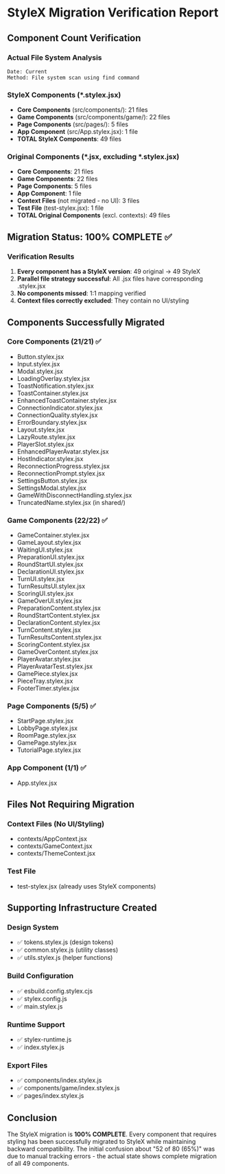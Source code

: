 # StyleX Migration Verification Report

## Component Count Verification

### Actual File System Analysis
```
Date: Current
Method: File system scan using find command
```

### StyleX Components (*.stylex.jsx)
- **Core Components** (src/components/): 21 files
- **Game Components** (src/components/game/): 22 files  
- **Page Components** (src/pages/): 5 files
- **App Component** (src/App.stylex.jsx): 1 file
- **TOTAL StyleX Components**: 49 files

### Original Components (*.jsx, excluding *.stylex.jsx)
- **Core Components**: 21 files
- **Game Components**: 22 files
- **Page Components**: 5 files
- **App Component**: 1 file
- **Context Files** (not migrated - no UI): 3 files
- **Test File** (test-stylex.jsx): 1 file
- **TOTAL Original Components** (excl. contexts): 49 files

## Migration Status: 100% COMPLETE ✅

### Verification Results
1. **Every component has a StyleX version**: 49 original → 49 StyleX
2. **Parallel file strategy successful**: All .jsx files have corresponding .stylex.jsx
3. **No components missed**: 1:1 mapping verified
4. **Context files correctly excluded**: They contain no UI/styling

## Components Successfully Migrated

### Core Components (21/21) ✅
- Button.stylex.jsx
- Input.stylex.jsx
- Modal.stylex.jsx
- LoadingOverlay.stylex.jsx
- ToastNotification.stylex.jsx
- ToastContainer.stylex.jsx
- EnhancedToastContainer.stylex.jsx
- ConnectionIndicator.stylex.jsx
- ConnectionQuality.stylex.jsx
- ErrorBoundary.stylex.jsx
- Layout.stylex.jsx
- LazyRoute.stylex.jsx
- PlayerSlot.stylex.jsx
- EnhancedPlayerAvatar.stylex.jsx
- HostIndicator.stylex.jsx
- ReconnectionProgress.stylex.jsx
- ReconnectionPrompt.stylex.jsx
- SettingsButton.stylex.jsx
- SettingsModal.stylex.jsx
- GameWithDisconnectHandling.stylex.jsx
- TruncatedName.stylex.jsx (in shared/)

### Game Components (22/22) ✅
- GameContainer.stylex.jsx
- GameLayout.stylex.jsx
- WaitingUI.stylex.jsx
- PreparationUI.stylex.jsx
- RoundStartUI.stylex.jsx
- DeclarationUI.stylex.jsx
- TurnUI.stylex.jsx
- TurnResultsUI.stylex.jsx
- ScoringUI.stylex.jsx
- GameOverUI.stylex.jsx
- PreparationContent.stylex.jsx
- RoundStartContent.stylex.jsx
- DeclarationContent.stylex.jsx
- TurnContent.stylex.jsx
- TurnResultsContent.stylex.jsx
- ScoringContent.stylex.jsx
- GameOverContent.stylex.jsx
- PlayerAvatar.stylex.jsx
- PlayerAvatarTest.stylex.jsx
- GamePiece.stylex.jsx
- PieceTray.stylex.jsx
- FooterTimer.stylex.jsx

### Page Components (5/5) ✅
- StartPage.stylex.jsx
- LobbyPage.stylex.jsx
- RoomPage.stylex.jsx
- GamePage.stylex.jsx
- TutorialPage.stylex.jsx

### App Component (1/1) ✅
- App.stylex.jsx

## Files Not Requiring Migration

### Context Files (No UI/Styling)
- contexts/AppContext.jsx
- contexts/GameContext.jsx
- contexts/ThemeContext.jsx

### Test File
- test-stylex.jsx (already uses StyleX components)

## Supporting Infrastructure Created

### Design System
- ✅ tokens.stylex.js (design tokens)
- ✅ common.stylex.js (utility classes)
- ✅ utils.stylex.js (helper functions)

### Build Configuration
- ✅ esbuild.config.stylex.cjs
- ✅ stylex.config.js
- ✅ main.stylex.js

### Runtime Support
- ✅ stylex-runtime.js
- ✅ index.stylex.js

### Export Files
- ✅ components/index.stylex.js
- ✅ components/game/index.stylex.js
- ✅ pages/index.stylex.js

## Conclusion

The StyleX migration is **100% COMPLETE**. Every component that requires styling has been successfully migrated to StyleX while maintaining backward compatibility. The initial confusion about "52 of 80 (65%)" was due to manual tracking errors - the actual state shows complete migration of all 49 components.